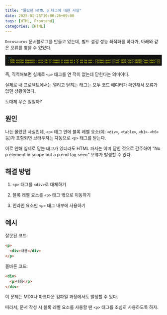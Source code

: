 ```yaml
---
title: "몰랐던 HTML p 태그에 대한 사실"
date: 2025-01-25T19:06:26+09:00
tags: [HTML, Frontend]
categories: [HTML]
---
```

<!-- truncate -->

`Docusaurus` 문서블로그를 만들고 있는데, 빌드 설정 성능 최적화를 하다가, 아래와 같은 오류를 찾을 수 있었다.

![](/assets/img/Pasted%20image%2020250125190702.png)

즉, 직역해보면 실제로 `<p>` 태그를 연 적이 없는데 닫힌다는 의미이다.

실제로 내 프로젝트에서는 열리고 닫히는 태그는 모두 코드 에디터가 확인해서 오류가 없던 상황이었다.

도대체 무슨 일일까?

## 원인

나는 몰랐던 사실인데, `<p>` 태그 안에 블록 레벨 요소(예: `<div>`, `<table>`, `<h1>-<h6>` 등)가 포함되면 브라우저는 자동으로 `<p>` 태그를 닫는다.


이로 인해 실제로 닫는 태그가 있더라도 HTML 파서는 이미 닫힌 것으로 간주하여 "No p element in scope but a p end tag seen" 오류가 발생할 수 있다.

## 해결 방법

1. `<p>` 태그를 `<div>`로 대체하기

3. 블록 레벨 요소를 `<p>` 태그 밖으로 이동하기

5. 인라인 요소만 `<p>` 태그 내부에 사용하기

## 예시

잘못된 코드:
```html
<p>
  <div>내용</div>
</p>
```

올바른 코드:
```html
<div>
  <p>내용</p>
</div>
```

이 문제는 MDX나 마크다운 컴파일 과정에서도 발생할 수 있다.

따라서, 문서 작성 시 블록 레벨 요소를 사용할 땐 `<p>` 태그를 조심히 사용하도록 하자.
